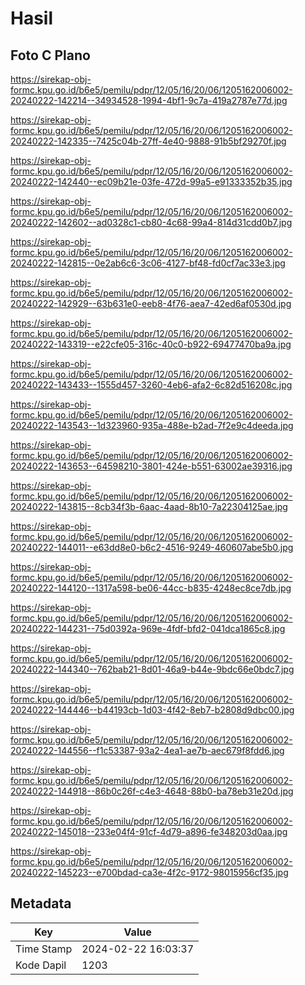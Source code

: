 # Hasil

## Foto C Plano

https://sirekap-obj-formc.kpu.go.id/b6e5/pemilu/pdpr/12/05/16/20/06/1205162006002-20240222-142214--34934528-1994-4bf1-9c7a-419a2787e77d.jpg

https://sirekap-obj-formc.kpu.go.id/b6e5/pemilu/pdpr/12/05/16/20/06/1205162006002-20240222-142335--7425c04b-27ff-4e40-9888-91b5bf29270f.jpg

https://sirekap-obj-formc.kpu.go.id/b6e5/pemilu/pdpr/12/05/16/20/06/1205162006002-20240222-142440--ec09b21e-03fe-472d-99a5-e91333352b35.jpg

https://sirekap-obj-formc.kpu.go.id/b6e5/pemilu/pdpr/12/05/16/20/06/1205162006002-20240222-142602--ad0328c1-cb80-4c68-99a4-814d31cdd0b7.jpg

https://sirekap-obj-formc.kpu.go.id/b6e5/pemilu/pdpr/12/05/16/20/06/1205162006002-20240222-142815--0e2ab6c6-3c06-4127-bf48-fd0cf7ac33e3.jpg

https://sirekap-obj-formc.kpu.go.id/b6e5/pemilu/pdpr/12/05/16/20/06/1205162006002-20240222-142929--63b631e0-eeb8-4f76-aea7-42ed6af0530d.jpg

https://sirekap-obj-formc.kpu.go.id/b6e5/pemilu/pdpr/12/05/16/20/06/1205162006002-20240222-143319--e22cfe05-316c-40c0-b922-69477470ba9a.jpg

https://sirekap-obj-formc.kpu.go.id/b6e5/pemilu/pdpr/12/05/16/20/06/1205162006002-20240222-143433--1555d457-3260-4eb6-afa2-6c82d516208c.jpg

https://sirekap-obj-formc.kpu.go.id/b6e5/pemilu/pdpr/12/05/16/20/06/1205162006002-20240222-143543--1d323960-935a-488e-b2ad-7f2e9c4deeda.jpg

https://sirekap-obj-formc.kpu.go.id/b6e5/pemilu/pdpr/12/05/16/20/06/1205162006002-20240222-143653--64598210-3801-424e-b551-63002ae39316.jpg

https://sirekap-obj-formc.kpu.go.id/b6e5/pemilu/pdpr/12/05/16/20/06/1205162006002-20240222-143815--8cb34f3b-6aac-4aad-8b10-7a22304125ae.jpg

https://sirekap-obj-formc.kpu.go.id/b6e5/pemilu/pdpr/12/05/16/20/06/1205162006002-20240222-144011--e63dd8e0-b6c2-4516-9249-460607abe5b0.jpg

https://sirekap-obj-formc.kpu.go.id/b6e5/pemilu/pdpr/12/05/16/20/06/1205162006002-20240222-144120--1317a598-be06-44cc-b835-4248ec8ce7db.jpg

https://sirekap-obj-formc.kpu.go.id/b6e5/pemilu/pdpr/12/05/16/20/06/1205162006002-20240222-144231--75d0392a-969e-4fdf-bfd2-041dca1865c8.jpg

https://sirekap-obj-formc.kpu.go.id/b6e5/pemilu/pdpr/12/05/16/20/06/1205162006002-20240222-144340--762bab21-8d01-46a9-b44e-9bdc66e0bdc7.jpg

https://sirekap-obj-formc.kpu.go.id/b6e5/pemilu/pdpr/12/05/16/20/06/1205162006002-20240222-144446--b44193cb-1d03-4f42-8eb7-b2808d9dbc00.jpg

https://sirekap-obj-formc.kpu.go.id/b6e5/pemilu/pdpr/12/05/16/20/06/1205162006002-20240222-144556--f1c53387-93a2-4ea1-ae7b-aec679f8fdd6.jpg

https://sirekap-obj-formc.kpu.go.id/b6e5/pemilu/pdpr/12/05/16/20/06/1205162006002-20240222-144918--86b0c26f-c4e3-4648-88b0-ba78eb31e20d.jpg

https://sirekap-obj-formc.kpu.go.id/b6e5/pemilu/pdpr/12/05/16/20/06/1205162006002-20240222-145018--233e04f4-91cf-4d79-a896-fe348203d0aa.jpg

https://sirekap-obj-formc.kpu.go.id/b6e5/pemilu/pdpr/12/05/16/20/06/1205162006002-20240222-145223--e700bdad-ca3e-4f2c-9172-98015956cf35.jpg


## Metadata

| Key        | Value               |
| ---------- | ------------------- |
| Time Stamp | 2024-02-22 16:03:37 |
| Kode Dapil | 1203                |




